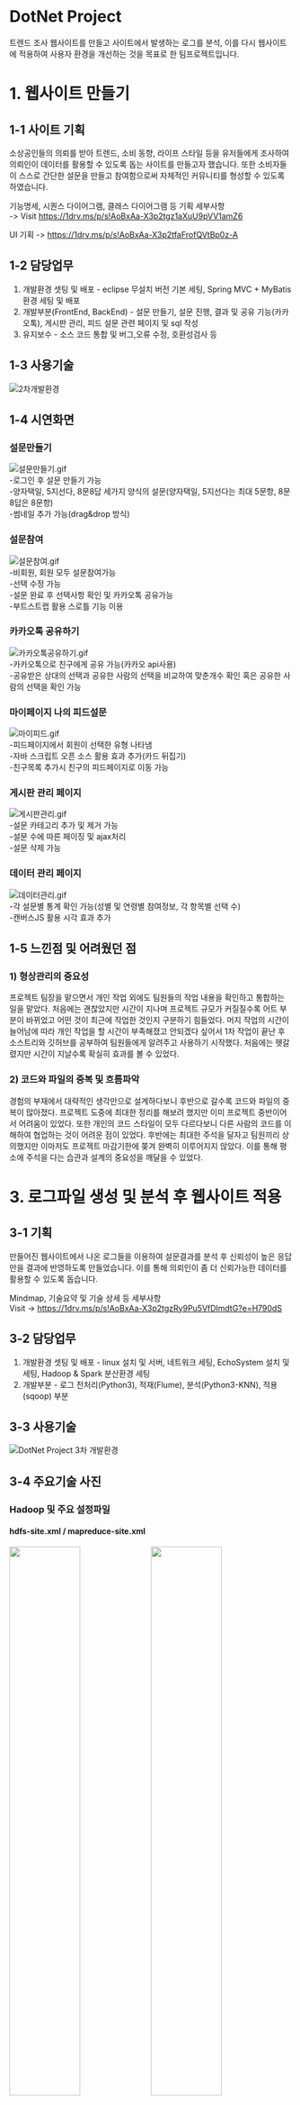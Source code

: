 # DotNet Project
 트렌드 조사 웹사이트를 만들고 사이트에서 발생하는 로그를 분석, 이를 다시 웹사이트에 적용하여 사용자 환경을 개선하는 것을 목표로 한 팀프로젝트입니다.
#
#
# 1. 웹사이트 만들기
## 1-1 사이트 기획
 소상공인들의 의뢰를 받아 트렌드, 소비 동향, 라이프 스타일 등을 유저들에게 조사하여 의뢰인이 데이터를 활용할 수 있도록 돕는 사이트를 만들고자 했습니다. 또한 소비자들이 스스로 간단한 설문을 만들고 참여함으로써 자체적인 커뮤니티를 형성할 수 있도록 하였습니다.

기능명세, 시퀀스 다이어그램, 클래스 다이어그램 등 기획 세부사항  
-> Visit https://1drv.ms/p/s!AoBxAa-X3p2tgz1aXuU9pVV1amZ6

UI 기획 -> https://1drv.ms/p/s!AoBxAa-X3p2tfaFrofQVtBp0z-A

## 1-2 담당업무
 1. 개발환경 셋팅 및 배포 - eclipse 무설치 버전 기본 세팅, Spring MVC + MyBatis 환경 세팅 및 배포
 2. 개발부분(FrontEnd, BackEnd) - 설문 만들기, 설문 진행, 결과 및 공유 기능(카카오톡), 게시판 관리, 피드 설문 관련 페이지 및 sql 작성
 3. 유지보수 - 소스 코드 통합 및 버그,오류 수정, 호환성검사 등
 
## 1-3 사용기술  
![2차개발환경](https://user-images.githubusercontent.com/48622143/72610879-e9803980-396b-11ea-9aea-81480e0087ea.PNG)  

## 1-4 시연화면  
### 설문만들기
![설문만들기.gif](./gif/설문만들기.gif)  
-로그인 후 설문 만들기 가능  
-양자택일, 5지선다, 8문8답 세가지 양식의 설문(양자택일, 5지선다는 최대 5문항, 8문8답은 8문항)  
-썸네일 추가 가능(drag&drop 방식)  

### 설문참여  
![설문참여.gif](./gif/설문참여.gif)  
-비회원, 회원 모두 설문참여가능  
-선택 수정 가능  
-설문 완료 후 선택사항 확인 및 카카오톡 공유가능  
-부트스트랩 활용 스로틀 기능 이용

### 카카오톡 공유하기  
![카카오톡공유하기.gif](./gif/카카오톡공유하기.gif)  
-카카오톡으로 친구에게 공유 가능(카카오 api사용)  
-공유받은 상대의 선택과 공유한 사람의 선택을 비교하여 맞춘개수 확인 혹은 공유한 사람의 선택을 확인 가능  

### 마이페이지 나의 피드설문  
![마이피드.gif](./gif/마이피드.gif)  
-피드페이지에서 회원이 선택한 유형 나타냄  
-자바 스크립트 오픈 소스 활용 효과 추가(카드 뒤집기)  
-친구목록 추가시 친구의 피드페이지로 이동 가능  

### 게시판 관리 페이지  
![게시판관리.gif](./gif/게시판관리.gif)  
-설문 카테고리 추가 및 제거 가능  
-설문 수에 따른 페이징 및 ajax처리  
-설문 삭제 가능

### 데이터 관리 페이지  
![데이터관리.gif](./gif/데이터관리.gif)  
-각 설문별 통계 확인 가능(성별 및 연령별 참여정보, 각 항목별 선택 수)  
-캔버스JS 활용 시각 효과 추가  


## 1-5 느낀점 및 어려웠던 점  
### 1) 형상관리의 중요성  
프로젝트 팀장을 맡으면서 개인 작업 외에도 팀원들의 작업 내용을 확인하고 통합하는 일을 맡았다. 처음에는 괜찮았지만 시간이 지나며 프로젝트 규모가 커질질수록 어트 부분이 바뀌었고 어떤 것이 최근에 작업한 것인지 구분하기 힘들었다. 머지 작업의 시간이 늘어남에 따라 개인 작업을 할 시간이 부족해졌고 안되겠다 싶어서 1차 작업이 끝난 후 소스트리와 깃허브를 공부하여 팀원들에게 알려주고 사용하기 시작했다. 처음에는 헷갈렸지만 시간이 지날수록 확실히 효과를 볼 수 있었다.  

### 2) 코드와 파일의 중복 및 흐름파악  
경험의 부재에서 대략적인 생각만으로 설계하다보니 후반으로 갈수록 코드와 파일의 중복이 많아졌다. 프로젝트 도중에 최대한 정리를 해보려 했지만 이미 프로젝트 중반이어서 어려움이 있었다. 또한 개인의 코드 스타일이 모두 다르다보니 다른 사람의 코드를 이해하여 협업하는 것이 어려운 점이 있었다. 후반에는 최대한 주석을 달자고 팀원끼리 상의했지만 이마저도 프로젝트 마감기한에 쫒겨 완벽히 이루어지지 않았다. 이를 통해 평소에 주석을 다는 습관과 설계의 중요성을 깨달을 수 있었다.  

#
#
# 3. 로그파일 생성 및 분석 후 웹사이트 적용  
## 3-1 기획  
 만들어진 웹사이트에서 나온 로그들을 이용하여 설문결과를 분석 후 신뢰성이 높은 응답만을 결과에 반영하도록 만들었습니다. 이를 통해 의뢰인이 좀 더 신뢰가능한 데이터를 활용할 수 있도록 돕습니다.  
 
 Mindmap, 기술요약 및 기술 상세 등 세부사항  
Visit -> https://1drv.ms/p/s!AoBxAa-X3p2tgzRy9Pu5VfDlmdtG?e=H790dS

## 3-2 담당업무  
 1. 개발환경 셋팅 및 배포 - linux 설치 및 서버, 네트워크 세팅, EchoSystem 설치 및 세팅, Hadoop & Spark 분산환경 세팅  
 2. 개발부분 - 로그 전처리(Python3), 적재(Flume), 분석(Python3-KNN), 적용(sqoop) 부분  
 
## 3-3 사용기술  
![DotNet Project 3차 개발환경](https://user-images.githubusercontent.com/48622143/73336121-540e6f00-42b4-11ea-88aa-fd8de43ef55e.PNG)  

## 3-4 주요기술 사진  
### Hadoop 및 주요 설정파일  
#### hdfs-site.xml / mapreduce-site.xml
<img src="https://user-images.githubusercontent.com/48622143/73336699-e19e8e80-42b5-11ea-8021-0acd8319e4a9.PNG" width="50%" height="50%"><img src="https://user-images.githubusercontent.com/48622143/73336700-e19e8e80-42b5-11ea-8d72-08536dcc4ea0.PNG" width="50%" height="50%">  
#### profile / yarn-site.xml
<img src="https://user-images.githubusercontent.com/48622143/73336701-e19e8e80-42b5-11ea-9c4a-80a77ba5268f.PNG" width="50%" height="70%"><img src="https://user-images.githubusercontent.com/48622143/73336703-e2372500-42b5-11ea-8e4a-1eb7139554fa.PNG" width="50%" height="100%">  

### Flume 설정  
<img src="https://user-images.githubusercontent.com/48622143/73338354-bc138400-42b9-11ea-8561-5e9498bba1e1.PNG" width="75%" height="75%">  
-로그 파일을 감시하다가 새로운 로그가 쌓이면 hadoop으로 올려줍니다.

### Python Code(수집, 전처리, 분석)  
#### 수집  
<img src="https://user-images.githubusercontent.com/48622143/73338352-bc138400-42b9-11ea-9246-3c59ade1e2cc.PNG" width="75%" height="75%">  
-server에 쌓이는 로그들을 모아줍니다.  

#### 전처리  
<img src="https://user-images.githubusercontent.com/48622143/73338355-bcac1a80-42b9-11ea-91f3-be8a7a945003.PNG" width="75% height="75%">  
-Hadoop에 올라간 log중 필요한 부분만 잘라냅니다.  
                                                                                                                                   
#### 분석  
<img src="https://user-images.githubusercontent.com/48622143/73338353-bc138400-42b9-11ea-99d6-8983144d624d.PNG" width="75%" height="75%">  
-미리 학습해놓은 모델을 가져와 새로 들어온 데이터를 분석하여 결과를 저장합니다.

### Sqoop 명령어  
<img src="https://user-images.githubusercontent.com/48622143/73338356-bcac1a80-42b9-11ea-9b43-2866b5ff190d.PNG" width="75%" height="75%">  
-분석된 결과를 oracle server에 반영합니다.

## 3-5 시연화면  
### 서버구동  
![서버구동.gif](./gif/서버구동.gif)  
-Tomcat, Oracle, Hadoop, Yarn, Spark, Flume 구동  
### 분석 및 적용  
![분석적용.gif](./gif/분석적용.gif)
-결과를 분석 후 Sqoop을 이용해 Oracle Server에 적용  
-영상에는 명령어를 직접 쳤지만 평소에는 cron을 이용하여 동작하도록 설계
### 결과 화면  
![결과화면.gif](./gif/결과화면.gif)
-웹사이트에서 분석 결과 확인

## 3-6 느낀점 및 어려웠던 점  
### 1) 생소한 것에 대한 어려움과 성취감  
개발을 하면서 linux를 앞으로도 많이 쓰게 될 것이고 잘 사용하는 것이 중요하다는 것을 깨달았다. 처음에는 기본적인 명령어도 생소하고 어려웠지만 많이 쓸수록 점점 익숙해졌다. 그리고 여러가지 에코시스템 세팅을 해보고 막히는 부분이 있으면 해당 사이트의 도움말이나 가이드를 읽어보고 해결해 나가면서 점점 재미있게 느껴졌다. 하나하나 뜯어보고 고쳐가며 마지막에 하고자 했던 분석 및 적용까지 마쳤을 때는 자신감이 많이 생겼다.  

### 2) 공부를 많이 해야겠다  
내가 잘 모르니 팀원들에게 일을 분배하기가 쉽지 않았고 후반으로 갈수록 전체가 같이 일하기가 쉽지 않았다. 또 노력했지만 실제로 사용한 에코시스템이나 분석기법이 전체 중 일부분에 불과했고 적절하게 사용하기도 어려웠다. 마지막 프로젝트를 통해서 내가 어떤 자리에 있든 무슨 일을 하든 하고 있는 일에 대해 잘 아는 것이 나에게도 팀에게도 꼭 필요하고 도움이 된다는 것을 깨달았다.  
